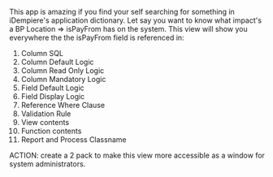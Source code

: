 This app is amazing if you find your self searching for something in iDempiere's application dictionary. Let say you want to know what impact's a BP Location => isPayFrom has on the system. This view will show you everywhere the the isPayFrom field is referenced in:

1. Column SQL
1. Column Default Logic
1. Column Read Only Logic
1. Column Mandatory Logic
1. Field Default Logic
1. Field Display Logic
1. Reference Where Clause
1. Validation Rule
1. View contents
1. Function contents
1. Report and Process Classname

ACTION: create a 2 pack to make this view more accessible as a window for system administrators.